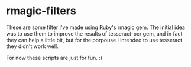 # rmagic-filters

These are some filter I've made using Ruby's rmagic gem. 
The initial idea was to use them to improve the results of tesseract-ocr gem, and in fact they can help a little bit, but for the porpouse I intended to use tesseract they didn't work well. 

For now these scripts are just for fun. :)
